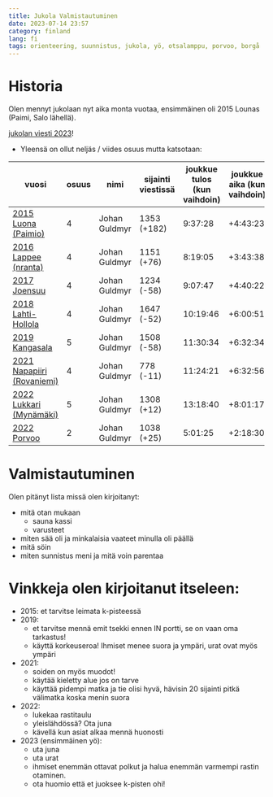 ```yaml
---
title: Jukola Valmistautuminen
date: 2023-07-14 23:57
category: finland
lang: fi
tags: orienteering, suunnistus, jukola, yö, otsalamppu, porvoo, borgå
---
```


Historia
===

Olen mennyt jukolaan nyt aika monta vuotaa, ensimmäinen oli 2015 Lounas (Paimi, Salo lähellä).

[jukolan viesti 2023](https://jukola.com/2023/)!

 - Yleensä on ollut neljäs / viides osuus mutta katsotaan:

| vuosi | osuus | nimi | sijainti viestissä | joukkue tulos (kun vaihdoin) | joukkue aika (kun vaihdoin) | osuus sijainti | osuus aika | ?? |
| --- | --- | --- | --- | --- | --- | --- | --- | --- |
|[2015 Luona (Paimio)](https://results.jukola.com/tulokset/en/j2015_ju/kilpailijat/1030/)| 4 | Johan Guldmyr | 1353 (+182) | 9:37:28 | +4:43:23 | 1579/1647 | 2:19:35|
|[2016 Lappee (nranta)](https://results.jukola.com/tulokset/en/j2016_ju/kilpailijat/1255/)|4 | Johan Guldmyr | 1151 (+76) | 8:19:05 | +3:43:38 | 1326/1559 | 1:53:48|
|[2017 Joensuu](https://results.jukola.com/tulokset/en/j2017_ju/kilpailijat/1110/)|4|Johan Guldmyr|1234 (-58)|9:07:47|+4:40:22|985/1472|1:32:58|
|[2018 Lahti-Hollola](https://results.jukola.com/tulokset/en/j2018_ju/kilpailijat/1258/)|4|Johan Guldmyr|1647 (-52)|10:19:46|+6:00:51|1429/1773|2:06:03|1429|
|[2019 Kangasala](https://results.jukola.com/tulokset/en/j2019_ju/kilpailijat/1519/)|5|Johan Guldmyr|1508 (-58)|11:30:34|+6:32:34|1492/1772|2:13:03|1492|
|[2021 Napapiiri (Rovaniemi)](https://results.jukola.com/tulokset/en/j2021_ju/kilpailijat/1173/)|4|Johan Guldmyr|778 (-11)|11:24:21|+6:32:56|778/836|2:12:17|1242624|
|[2022 Lukkari (Mynämäki)](https://results.jukola.com/tulokset/en/j2022_ju/kilpailijat/1133/)|5|Johan Guldmyr|1308 (+12)|13:18:40|+8:01:17|1319/1396|2:46:24|1242624|
|[2022 Porvoo](https://results.jukola.com/tulokset/en/j2023_ju/kilpailijat/1143/)|2|Johan Guldmyr|1038 (+25)|5:01:25|+2:18:30|1168/1621|2:44:52|1526679|


Valmistautuminen
===

Olen pitänyt lista missä olen kirjoitanyt:

   - mitä otan mukaan
     - sauna kassi 
     - varusteet
   - miten sää oli ja minkalaisia vaateet minulla oli päällä
   - mitä söin
   - miten sunnistus meni ja mitä voin parentaa


Vinkkeja olen kirjoitanut itseleen:
===

   - 2015: et tarvitse leimata k-pisteessä
   - 2019: 
     - et tarvitse mennä emit tsekki ennen IN portti, se on vaan oma tarkastus!
     - käyttä korkeuseroa! Ihmiset menee suora ja ympäri, urat ovat myös ympäri 
   - 2021:
     - soiden on myös muodot!
     - käytää kieletty alue jos on tarve
     - käyttää pidempi matka ja tie olisi hyvä, hävisin 20 sijainti pitkä välimatka koska menin suora
   - 2022:
     - lukekaa rastitaulu
     - yleislähdössä? Ota juna
     - kävellä kun asiat alkaa mennä huonosti
   - 2023 (ensimmäinen yö):
     - uta juna
     - uta urat
     - ihmiset enemmän ottavat polkut ja halua enemmän varmempi rastin otaminen. 
     - ota huomio että et juoksee k-pisten ohi!




